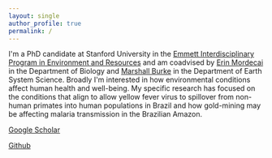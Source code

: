 ```yaml
---
layout: single
author_profile: true
permalink: /
---
```



I'm a PhD candidate at Stanford University in the [Emmett Interdisciplinary Program in Environment and Resources](https://earth.stanford.edu/eiper) and am coadvised by [Erin Mordecai](https://www.mordecailab.com/) in the Department of Biology and [Marshall Burke](https://www.stanfordecholab.com/) in the Department of Earth System Science. Broadly I'm interested in how environmental conditions affect human health and well-being. My specific research has focused on the conditions that align to allow yellow fever virus to spillover from non-human primates into human populations in Brazil and how gold-mining may be affecting malaria transmission in the Brazilian Amazon.


[Google Scholar](https://scholar.google.com/citations?user=mNidseoAAAAJ&hl=en)

[Github](https://github.com/marissachilds)
